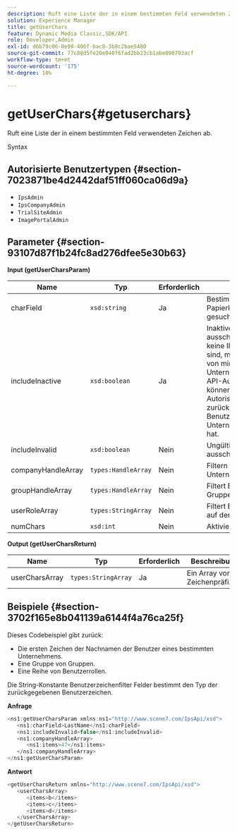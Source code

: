 ```yaml
---
description: Ruft eine Liste der in einem bestimmten Feld verwendeten Zeichen ab.
solution: Experience Manager
title: getUserChars
feature: Dynamic Media Classic,SDK/API
role: Developer,Admin
exl-id: d6b79c06-0e90-406f-bac8-3b8c2bae5480
source-git-commit: 77c88d5fe20e048f6fad2bb23cb1abe090793acf
workflow-type: tm+mt
source-wordcount: '175'
ht-degree: 10%

---
```


# getUserChars{#getuserchars}

Ruft eine Liste der in einem bestimmten Feld verwendeten Zeichen ab.

Syntax

## Autorisierte Benutzertypen {#section-7023871be4d2442daf51ff060ca06d9a}

* `IpsAdmin`
* `IpsCompanyAdmin`
* `TrialSiteAdmin`
* `ImagePortalAdmin`

## Parameter {#section-93107d87f1b24fc8ad276dfee5e30b63}

**Input (getUserCharsParam)**

| Name | Typ | Erforderlich | Beschreibung |
|---|---|---|---|
| charField | `xsd:string` | Ja | Bestimmt den Papierkorbsstatus, nach dem gesucht werden soll. |
| includeInactive | `xsd:boolean` | Ja | Inaktive Benutzer ein- oder ausschließen. Benutzer, die keine IPS-Administratoren sind, müssen aktives Mitglied von mindestens einem Unternehmen sein, damit sie API-Aufrufe durchführen können. Ein Autorisierungsfehler wird zurückgegeben, wenn der Benutzer keine aktiven Unternehmensmitgliedschaften hat. |
| includeInvalid | `xsd:boolean` | Nein | Ungültige Benutzer ein- oder ausschließen. |
| companyHandleArray | `types:HandleArray` | Nein | Filtern Sie die Ergebnisse nach Unternehmen. |
| groupHandleArray | `types:HandleArray` | Nein | Filtert Ergebnisse anhand von Gruppen. |
| userRoleArray | `types:StringArray` | Nein | Filtert Ergebnisse basierend auf der Benutzerrolle. |
| numChars | `xsd:int` | Nein | Aktivieren Sie >1 Zeichen. |

**Output (getUserCharsReturn)**

| Name | Typ | Erforderlich | Beschreibung |
|---|---|---|---|
| userCharsArray | `types:StringArray` | Ja | Ein Array von Zeichenpräfixen. |

## Beispiele {#section-3702f165e8b041139a6144f4a76ca25f}

Dieses Codebeispiel gibt zurück:

* Die ersten Zeichen der Nachnamen der Benutzer eines bestimmten Unternehmens.
* Eine Gruppe von Gruppen.
* Eine Reihe von Benutzerrollen.

Die String-Konstante Benutzerzeichenfilter Felder bestimmt den Typ der zurückgegebenen Benutzerzeichen.

**Anfrage**

```java
<ns1:getUserCharsParam xmlns:ns1="http://www.scene7.com/IpsApi/xsd">
   <ns1:charField>LastName</ns1:charField>
   <ns1:includeInvalid>false</ns1:includeInvalid>
   <ns1:companyHandleArray>
      <ns1:items>47</ns1:items>
   </ns1:companyHandleArray>
</ns1:getUserCharsParam>
```

**Antwort**

```java
<getUserCharsReturn xmlns="http://www.scene7.com/IpsApi/xsd">
   <userCharsArray>
      <items>b</items>
      <items>c</items>
      <items>d</items>
   </userCharsArray>
</getUserCharsReturn>
```
